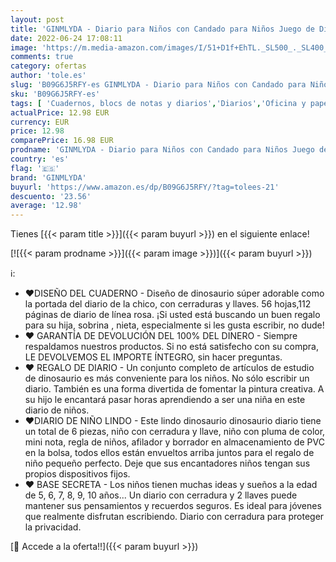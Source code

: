 ```yaml
---
layout: post
title: 'GINMLYDA - Diario para Niños con Candado para Niños Juego de Diario de Dinosaurios lncluye bloc de Notas para Cuaderno de 17.8 x 13 cm Bolígrafo Multicolor Regla Sacapuntas Borrador en un Kit Estacionario'
date: 2022-06-24 17:08:11
image: 'https://m.media-amazon.com/images/I/51+D1f+EhTL._SL500_._SL400_.jpg'
comments: true
category: ofertas
author: 'tole.es'
slug: 'B09G6J5RFY-es GINMLYDA - Diario para Niños con Candado para Niños Juego...'
sku: 'B09G6J5RFY-es'
tags: [ 'Cuadernos, blocs de notas y diarios','Diarios','Oficina y papelería','Productos de papel para oficina','bolígrafo','ginmlyda','sacapuntas','🇪🇸', ]
actualPrice: 12.98 EUR
currency: EUR
price: 12.98
comparePrice: 16.98 EUR
prodname: 'GINMLYDA - Diario para Niños con Candado para Niños Juego de Diario de Dinosaurios lncluye bloc de Notas para Cuaderno de 17.8 x 13 cm Bolígrafo Multicolor Regla Sacapuntas Borrador en un Kit Estacionario'
country: 'es'
flag: '🇪🇸'
brand: 'GINMLYDA'
buyurl: 'https://www.amazon.es/dp/B09G6J5RFY/?tag=tolees-21'
descuento: '23.56'
average: '12.98'
---
```


Tienes [{{< param title >}}]({{< param buyurl >}}) en el siguiente enlace!

[![{{< param prodname >}}]({{< param image >}})]({{< param buyurl >}})

ℹ️:

- ❤DISEÑO DEL CUADERNO - Diseño de dinosaurio súper adorable como la portada del diario de la chico, con cerraduras y llaves. 56 hojas,112 páginas de diario de línea rosa. ¡Si usted está buscando un buen regalo para su hija, sobrina , nieta, especialmente si les gusta escribir, no dude!
- ❤ GARANTÍA DE DEVOLUCIÓN DEL 100% DEL DINERO - Siempre respaldamos nuestros productos. Si no está satisfecho con su compra, LE DEVOLVEMOS EL IMPORTE ÍNTEGRO, sin hacer preguntas.
- ❤ REGALO DE DIARIO - Un conjunto completo de artículos de estudio de dinosaurio es más conveniente para los niños. No sólo escribir un diario. También es una forma divertida de fomentar la pintura creativa. A su hijo le encantará pasar horas aprendiendo a ser una niña en este diario de niños.
- ❤DIARIO DE NIÑO LINDO - Este lindo dinosaurio dinosaurio diario tiene un total de 6 piezas, niño con cerradura y llave, niño con pluma de color, mini nota, regla de niños, afilador y borrador en almacenamiento de PVC en la bolsa, todos ellos están envueltos arriba juntos para el regalo de niño pequeño perfecto. Deje que sus encantadores niños tengan sus propios dispositivos fijos.
- ❤ BASE SECRETA - Los niños tienen muchas ideas y sueños a la edad de 5, 6, 7, 8, 9, 10 años... Un diario con cerradura y 2 llaves puede mantener sus pensamientos y recuerdos seguros. Es ideal para jóvenes que realmente disfrutan escribiendo. Diario con cerradura para proteger la privacidad.

[🛒 Accede a la oferta!!]({{< param buyurl >}})
